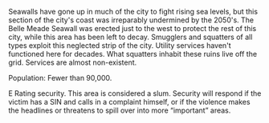 Seawalls have gone up in much of the city to fight rising sea levels, but this section of the city's coast was irreparably undermined by the 2050's. The Belle Meade Seawall was erected just to the west to protect the rest of this city, while this area has been left to decay. Smugglers and squatters of all types exploit this neglected strip of the city. Utility services haven't functioned here for decades. What squatters inhabit these ruins live off the grid. Services are almost non-existent.   
  
Population: Fewer than 90,000.  
  
E Rating security. This area is considered a slum. Security will respond if the victim has a SIN and calls in a complaint himself, or if the violence makes the headlines or threatens to spill over into more “important” areas.
